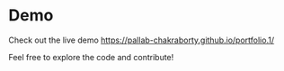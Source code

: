# Demo
Check out the live demo https://pallab-chakraborty.github.io/portfolio.1/

Feel free to explore the code and contribute!
